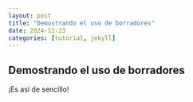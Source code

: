 ```yaml
---
layout: post
title: "Demostrando el uso de borradores"
date: 2024-11-23
categories: [tutorial, jekyll]
---
```


## Demostrando el uso de borradores

¡Es así de sencillo!
